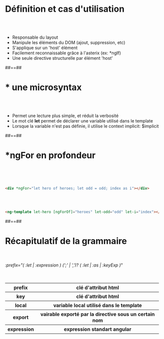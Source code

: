 <!-- .slide: class="sfeir-basic-slide" -->
# Définition et cas d'utilisation
<br><br>
- Responsable du layout
- Manipule les éléments du DOM (ajout, suppression, etc)
- S'applique sur un 'host' élément
- Facilement reconnaissable grâce à l'asterix (ex: *ngIf)
- Une seule directive structurelle par élément 'host'

##==##

<!-- .slide: class="sfeir-basic-slide" -->
# * une microsyntax
<br><br>
<ul>
    <li>Permet une lecture plus simple, et réduit la verbosité</li>
    <li>Le mot clé <strong>let</strong> permet de déclarer une variable utilisé dans le template</li>
    <li>Lorsque la variable n'est pas définie, il utilise le context implicit: $implicit</li>
</ul>

##==##

<!-- .slide: class="sfeir-basic-slide with-code" -->
# *ngFor en profondeur
<br><br><br>
```html
<div *ngFor="let hero of heroes; let odd = odd; index as i"></div>
```
<!-- .element: class="big-code" -->
<br><br>
```html
<ng-template let-hero [ngForOf]="heroes" let-odd="odd" let-i="index"></ng-template>
```
<!-- .element: class="big-code" -->

##==##

<!-- .slide: class="sfeir-basic-slide" -->

# Récapitulatif de la grammaire
<br><br>
<span class="bold important">*:prefix="( :let | :expression ) (';' | ',')? ( :let | :as | :keyExp )*"</span>
<br><br><br>
<table>
    <t-body>
        <tr>
            <th>prefix</th>
            <th>clé d'attribut html</th>
        </tr>
         <tr>
            <th>key</th>
            <th>clé d'attribut html</th>
        </tr>
         <tr>
            <th>local</th>
            <th>variable local utilisé dans le template</th>
        </tr>
         <tr>
            <th>export</th>
            <th>vairable exporté par la directive sous un certain nom</th>
        </tr>
         <tr>
            <th>expression</th>
            <th>expression standart angular</th>
        </tr>
    </t-body>
</table>

